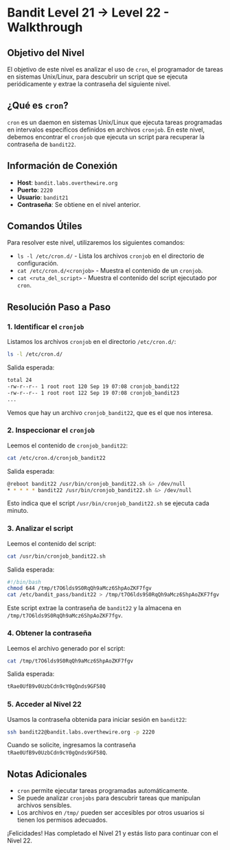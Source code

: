 # Bandit Level 21 → Level 22 - Walkthrough

## Objetivo del Nivel

El objetivo de este nivel es analizar el uso de `cron`, el programador de tareas en sistemas Unix/Linux, para descubrir un script que se ejecuta periódicamente y extrae la contraseña del siguiente nivel.

## ¿Qué es `cron`?

`cron` es un daemon en sistemas Unix/Linux que ejecuta tareas programadas en intervalos específicos definidos en archivos `cronjob`. En este nivel, debemos encontrar el `cronjob` que ejecuta un script para recuperar la contraseña de `bandit22`.

## Información de Conexión

- **Host**: `bandit.labs.overthewire.org`
- **Puerto**: `2220`
- **Usuario**: `bandit21`
- **Contraseña**: Se obtiene en el nivel anterior.

## Comandos Útiles

Para resolver este nivel, utilizaremos los siguientes comandos:

- `ls -l /etc/cron.d/` - Lista los archivos `cronjob` en el directorio de configuración.
- `cat /etc/cron.d/<cronjob>` - Muestra el contenido de un `cronjob`.
- `cat <ruta_del_script>` - Muestra el contenido del script ejecutado por `cron`.

## Resolución Paso a Paso

### 1. Identificar el `cronjob`

Listamos los archivos `cronjob` en el directorio `/etc/cron.d/`:

```sh
ls -l /etc/cron.d/
```

Salida esperada:

```sh
total 24
-rw-r--r-- 1 root root 120 Sep 19 07:08 cronjob_bandit22
-rw-r--r-- 1 root root 122 Sep 19 07:08 cronjob_bandit23
...
```

Vemos que hay un archivo `cronjob_bandit22`, que es el que nos interesa.

### 2. Inspeccionar el `cronjob`

Leemos el contenido de `cronjob_bandit22`:

```sh
cat /etc/cron.d/cronjob_bandit22
```

Salida esperada:

```sh
@reboot bandit22 /usr/bin/cronjob_bandit22.sh &> /dev/null
* * * * * bandit22 /usr/bin/cronjob_bandit22.sh &> /dev/null
```

Esto indica que el script `/usr/bin/cronjob_bandit22.sh` se ejecuta cada minuto.

### 3. Analizar el script

Leemos el contenido del script:

```sh
cat /usr/bin/cronjob_bandit22.sh
```

Salida esperada:

```sh
#!/bin/bash
chmod 644 /tmp/t7O6lds9S0RqQh9aMcz6ShpAoZKF7fgv
cat /etc/bandit_pass/bandit22 > /tmp/t7O6lds9S0RqQh9aMcz6ShpAoZKF7fgv
```

Este script extrae la contraseña de `bandit22` y la almacena en `/tmp/t7O6lds9S0RqQh9aMcz6ShpAoZKF7fgv`.

### 4. Obtener la contraseña

Leemos el archivo generado por el script:

```sh
cat /tmp/t7O6lds9S0RqQh9aMcz6ShpAoZKF7fgv
```

Salida esperada:

```sh
tRae0UfB9v0UzbCdn9cY0gQnds9GF58Q
```

### 5. Acceder al Nivel 22

Usamos la contraseña obtenida para iniciar sesión en `bandit22`:

```sh
ssh bandit22@bandit.labs.overthewire.org -p 2220
```

Cuando se solicite, ingresamos la contraseña `tRae0UfB9v0UzbCdn9cY0gQnds9GF58Q`.

## Notas Adicionales

- `cron` permite ejecutar tareas programadas automáticamente.
- Se puede analizar `cronjobs` para descubrir tareas que manipulan archivos sensibles.
- Los archivos en `/tmp/` pueden ser accesibles por otros usuarios si tienen los permisos adecuados.

¡Felicidades! Has completado el Nivel 21 y estás listo para continuar con el Nivel 22.

